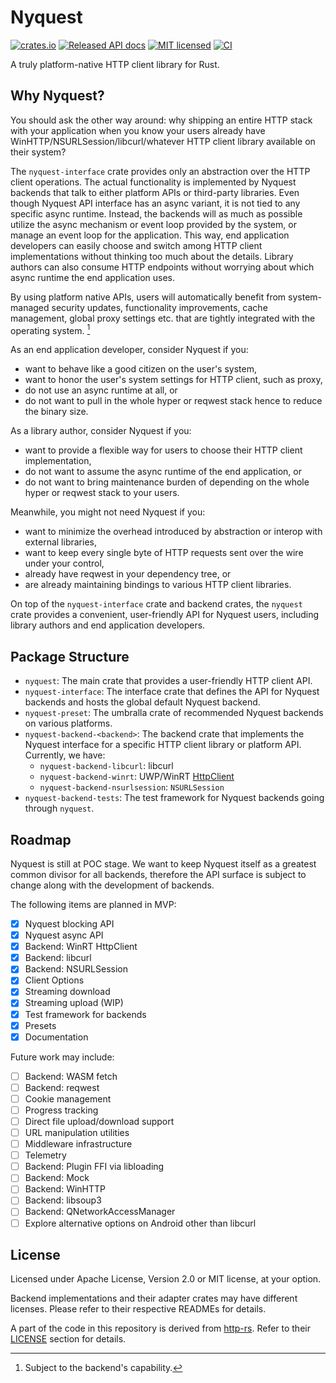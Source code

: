 # Nyquest

[![crates.io](https://img.shields.io/crates/v/nyquest.svg)](https://crates.io/crates/nyquest)
[![Released API docs](https://docs.rs/nyquest/badge.svg)](https://docs.rs/nyquest)
[![MIT licensed](https://img.shields.io/badge/license-MIT-blue.svg)](./LICENSE)
[![CI](https://github.com/bdbai/nyquest/actions/workflows/run-tests.yml/badge.svg)](https://github.com/bdbai/nyquest/actions/workflows/run-tests.yml)

A truly platform-native HTTP client library for Rust.

## Why Nyquest?

You should ask the other way around: why shipping an entire HTTP stack with your application when you know your users already have WinHTTP/NSURLSession/libcurl/whatever HTTP client library available on their system?

The `nyquest-interface` crate provides only an abstraction over the HTTP client operations. The actual functionality is implemented by Nyquest backends that talk to either platform APIs or third-party libraries. Even though Nyquest API interface has an async variant, it is not tied to any specific async runtime. Instead, the backends will as much as possible utilize the async mechanism or event loop provided by the system, or manage an event loop for the application. This way, end application developers can easily choose and switch among HTTP client implementations without thinking too much about the details. Library authors can also consume HTTP endpoints without worrying about which async runtime the end application uses.

By using platform native APIs, users will automatically benefit from system-managed security updates, functionality improvements, cache management, global proxy settings etc. that are tightly integrated with the operating system. [^1]

As an end application developer, consider Nyquest if you:

- want to behave like a good citizen on the user's system,
- want to honor the user's system settings for HTTP client, such as proxy,
- do not use an async runtime at all, or
- do not want to pull in the whole hyper or reqwest stack hence to reduce the binary size.

As a library author, consider Nyquest if you:

- want to provide a flexible way for users to choose their HTTP client implementation,
- do not want to assume the async runtime of the end application, or
- do not want to bring maintenance burden of depending on the whole hyper or reqwest stack to your users.

Meanwhile, you might not need Nyquest if you:

- want to minimize the overhead introduced by abstraction or interop with external libraries,
- want to keep every single byte of HTTP requests sent over the wire under your control,
- already have reqwest in your dependency tree, or
- are already maintaining bindings to various HTTP client libraries.

[^1]: Subject to the backend's capability.

On top of the `nyquest-interface` crate and backend crates, the `nyquest` crate provides a convenient, user-friendly API for Nyquest users, including library authors and end application developers.

## Package Structure

- `nyquest`: The main crate that provides a user-friendly HTTP client API.
- `nyquest-interface`: The interface crate that defines the API for Nyquest backends and hosts the global default Nyquest backend.
- `nyquest-preset`: The umbralla crate of recommended Nyquest backends on various platforms.
- `nyquest-backend-<backend>`: The backend crate that implements the Nyquest interface for a specific HTTP client library or platform API. Currently, we have:
  - `nyquest-backend-libcurl`: libcurl
  - `nyquest-backend-winrt`: UWP/WinRT [HttpClient](https://learn.microsoft.com/en-us/uwp/api/Windows.Web.Http.HttpClient)
  - `nyquest-backend-nsurlsession`: `NSURLSession`
- `nyquest-backend-tests`: The test framework for Nyquest backends going through `nyquest`.

## Roadmap

Nyquest is still at POC stage. We want to keep Nyquest itself as a greatest common divisor for all backends, therefore the API surface is subject to change along with the development of backends.

The following items are planned in MVP:

- [x] Nyquest blocking API
- [x] Nyquest async API
- [x] Backend: WinRT HttpClient
- [x] Backend: libcurl
- [x] Backend: NSURLSession
- [x] Client Options
- [x] Streaming download
- [x] Streaming upload (WIP)
- [x] Test framework for backends
- [x] Presets
- [x] Documentation

Future work may include:

- [ ] Backend: WASM fetch
- [ ] Backend: reqwest
- [ ] Cookie management
- [ ] Progress tracking
- [ ] Direct file upload/download support
- [ ] URL manipulation utilities
- [ ] Middleware infrastructure
- [ ] Telemetry
- [ ] Backend: Plugin FFI via libloading
- [ ] Backend: Mock
- [ ] Backend: WinHTTP
- [ ] Backend: libsoup3
- [ ] Backend: QNetworkAccessManager
- [ ] Explore alternative options on Android other than libcurl

## License

Licensed under Apache License, Version 2.0 or MIT license, at your option.

Backend implementations and their adapter crates may have different licenses. Please refer to their respective READMEs for details.

A part of the code in this repository is derived from [http-rs](https://github.com/hyperium/http). Refer to their [LICENSE](https://github.com/hyperium/http/blob/master/README.md#license) section for details.
